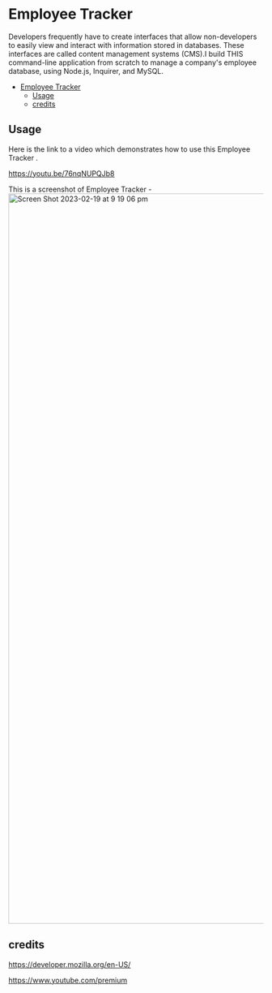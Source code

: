 # Employee Tracker
Developers frequently have to create interfaces that allow non-developers to easily view and interact with information stored in databases. These interfaces are called content management systems (CMS).I build THIS command-line application from scratch to manage a company's employee database, using Node.js, Inquirer, and MySQL.
- [Employee Tracker](#employee-tracker)
  - [Usage](#usage)
  - [credits](#credits)
## Usage
Here is the link to a video which demonstrates how to use this Employee Tracker .

https://youtu.be/76nqNUPQJb8

This is a screenshot of Employee Tracker  -<img width="1440" alt="Screen Shot 2023-02-19 at 9 19 06 pm" src="https://user-images.githubusercontent.com/110076459/219942430-4354811a-e44f-4ea7-8745-c61e43a75b39.png">



## credits
https://developer.mozilla.org/en-US/

https://www.youtube.com/premium




